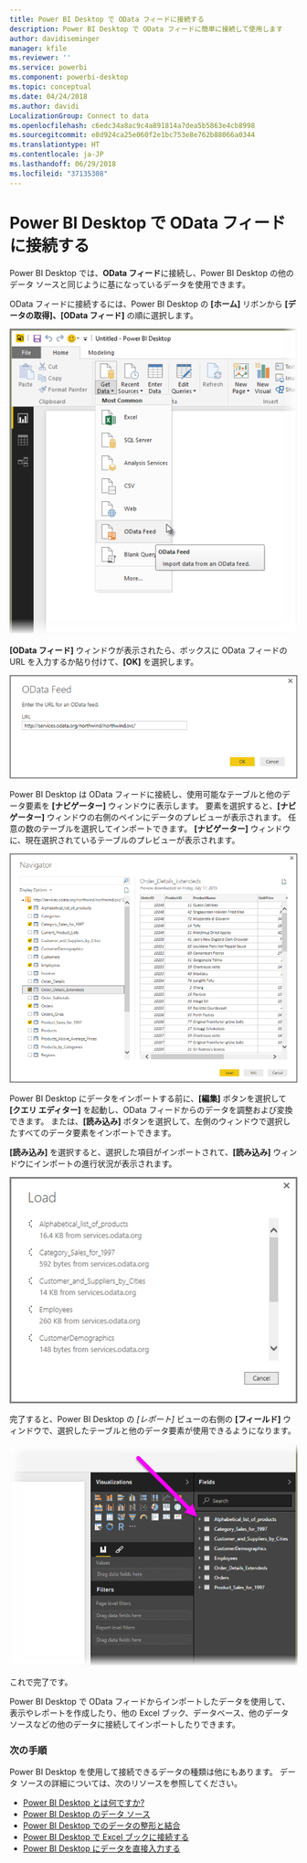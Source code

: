 ```yaml
---
title: Power BI Desktop で OData フィードに接続する
description: Power BI Desktop で OData フィードに簡単に接続して使用します
author: davidiseminger
manager: kfile
ms.reviewer: ''
ms.service: powerbi
ms.component: powerbi-desktop
ms.topic: conceptual
ms.date: 04/24/2018
ms.author: davidi
LocalizationGroup: Connect to data
ms.openlocfilehash: c6edc34a8ac9c4a891814a7dea5b5863e4cb8998
ms.sourcegitcommit: e8d924ca25e060f2e1bc753e8e762b88066a0344
ms.translationtype: HT
ms.contentlocale: ja-JP
ms.lasthandoff: 06/29/2018
ms.locfileid: "37135308"
---
```

# <a name="connect-to-odata-feeds-in-power-bi-desktop"></a>Power BI Desktop で OData フィードに接続する
Power BI Desktop では、**OData フィード**に接続し、Power BI Desktop の他のデータ ソースと同じように基になっているデータを使用できます。

OData フィードに接続するには、Power BI Desktop の **[ホーム]** リボンから **[データの取得]、[OData フィード]** の順に選択します。

![](media/desktop-connect-odata/connect-to-odata_1.png)

**[OData フィード]** ウィンドウが表示されたら、ボックスに OData フィードの URL を入力するか貼り付けて、**[OK]** を選択します。

![](media/desktop-connect-odata/connect-to-odata_2.png)

Power BI Desktop は OData フィードに接続し、使用可能なテーブルと他のデータ要素を **[ナビゲーター]** ウィンドウに表示します。 要素を選択すると、**[ナビゲーター]** ウィンドウの右側のペインにデータのプレビューが表示されます。 任意の数のテーブルを選択してインポートできます。 **[ナビゲーター]** ウィンドウに、現在選択されているテーブルのプレビューが表示されます。

![](media/desktop-connect-odata/connect-to-odata_3.png)

Power BI Desktop にデータをインポートする前に、**[編集]** ボタンを選択して **[クエリ エディター]** を起動し、OData フィードからのデータを調整および変換できます。 または、**[読み込み]** ボタンを選択して、左側のウィンドウで選択したすべてのデータ要素をインポートできます。

**[読み込み]** を選択すると、選択した項目がインポートされて、**[読み込み]** ウィンドウにインポートの進行状況が表示されます。

![](media/desktop-connect-odata/connect-to-odata_4.png)

完了すると、Power BI Desktop の *[レポート]* ビューの右側の **[フィールド]** ウィンドウで、選択したテーブルと他のデータ要素が使用できるようになります。

![](media/desktop-connect-odata/connect-to-odata_5.png)

これで完了です。

Power BI Desktop で OData フィードからインポートしたデータを使用して、表示やレポートを作成したり、他の Excel ブック、データベース、他のデータ ソースなどの他のデータに接続してインポートしたりできます。

### <a name="next-steps"></a>次の手順
Power BI Desktop を使用して接続できるデータの種類は他にもあります。 データ ソースの詳細については、次のリソースを参照してください。

* [Power BI Desktop とは何ですか?](desktop-what-is-desktop.md)
* [Power BI Desktop のデータ ソース](desktop-data-sources.md)
* [Power BI Desktop でのデータの整形と結合](desktop-shape-and-combine-data.md)
* [Power BI Desktop で Excel ブックに接続する](desktop-connect-excel.md)   
* [Power BI Desktop にデータを直接入力する](desktop-enter-data-directly-into-desktop.md)   

